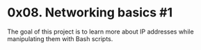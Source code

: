 # 0x08. Networking basics #1 #
The goal of this project is to learn more about IP addresses while manipulating them with Bash scripts.
